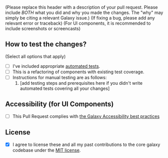 (Please replace this header with a description of your pull request. Please include *BOTH* what you did and why you made the changes. The "why" may simply be citing a relevant Galaxy issue.)
(If fixing a bug, please add any relevant error or traceback)
(For UI components, it is recommended to include screenshots or screencasts)

## How to test the changes?
(Select all options that apply)
- [ ] I've included appropriate [automated tests](https://docs.galaxyproject.org/en/latest/dev/writing_tests.html).
- [ ] This is a refactoring of components with existing test coverage.
- [ ] Instructions for manual testing are as follows:
  1. [add testing steps and prerequisites here if you didn't write automated tests covering all your changes]

## Accessibility (for UI Components)
- [ ] This Pull Request complies with [the Galaxy Accessibility best practices](https://github.com/galaxyproject/galaxy/blob/dev/client/docs/headings.md)

## License
- [x] I agree to license these and all my past contributions to the core galaxy codebase under the [MIT license](https://opensource.org/licenses/MIT).
